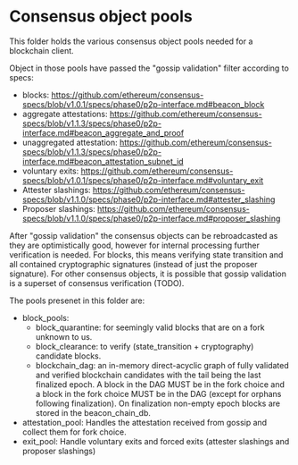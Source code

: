 # Consensus object pools

This folder holds the various consensus object pools needed for a blockchain client.

Object in those pools have passed the "gossip validation" filter according
to specs:
- blocks: https://github.com/ethereum/consensus-specs/blob/v1.0.1/specs/phase0/p2p-interface.md#beacon_block
- aggregate attestations: https://github.com/ethereum/consensus-specs/blob/v1.1.3/specs/phase0/p2p-interface.md#beacon_aggregate_and_proof
- unaggregated attestation: https://github.com/ethereum/consensus-specs/blob/v1.1.3/specs/phase0/p2p-interface.md#beacon_attestation_subnet_id
- voluntary exits: https://github.com/ethereum/consensus-specs/blob/v1.0.1/specs/phase0/p2p-interface.md#voluntary_exit
- Attester slashings: https://github.com/ethereum/consensus-specs/blob/v1.1.0/specs/phase0/p2p-interface.md#attester_slashing
- Proposer slashings: https://github.com/ethereum/consensus-specs/blob/v1.1.0/specs/phase0/p2p-interface.md#proposer_slashing

After "gossip validation" the consensus objects can be rebroadcasted as they are optimistically good, however for internal processing further verification is needed.
For blocks, this means verifying state transition and all contained cryptographic signatures (instead of just the proposer signature).
For other consensus objects, it is possible that gossip validation is a superset of consensus verification (TODO).

The pools presenet in this folder are:
- block_pools:
  - block_quarantine: for seemingly valid blocks that are on a fork unknown to us.
  - block_clearance: to verify (state_transition + cryptography) candidate blocks.
  - blockchain_dag: an in-memory direct-acyclic graph of fully validated and verified blockchain candidates with the tail being the last finalized epoch. A block in the DAG MUST be in the fork choice and a block in the fork choice MUST be in the DAG (except for orphans following finalization). On finalization non-empty epoch blocks are stored in the beacon_chain_db.
- attestation_pool:
  Handles the attestation received from gossip and collect them for fork choice.
- exit_pool:
  Handle voluntary exits and forced exits (attester slashings and proposer slashings)
